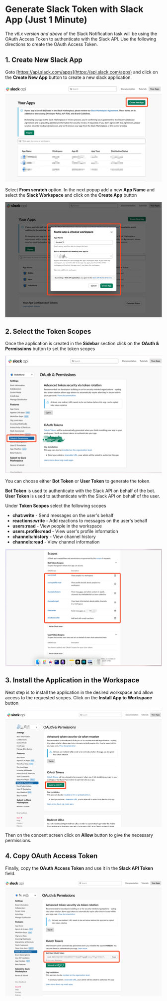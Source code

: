 # Generate Slack Token with Slack App (Just 1 Minute)

The _v6.x version and above_ of the Slack Notification task will be using the OAuth Access Token to authenticate with the Slack API. Use the following directions to create the OAuth Access Token.

## 1. Create New Slack App

Goto [https://api.slack.com/apps](https://api.slack.com/apps) and click on the **Create New App** button to create a new slack application.

![Create slack app](./img/slack1.png)

Select **From scratch** option.
In the next popup add a new **App Name** and select the **Slack Workspace** and click on the **Create App** button

![Add app name](./img/slack2.png)

## 2. Select the Token Scopes

Once the application is created in the **Sidebar** section click on the **OAuth & Permissions** button to set the token scopes

![Click on permissions](./img/slack3.png)

You can choose either **Bot Token** or **User Token** to generate the token.

**Bot Token** is used to authenticate with the Slack API on behalf of the bot.
**User Token** is used to authenticate with the Slack API on behalf of the user.

Under **Token Scopes** select the following scopes
* **chat:write** - Send messages on the user's behalf
* **reactions:write** - Add reactions to messages on the user's behalf
* **users:read** - View people in the workspace
* **users.profile:read** - View user's profile information
* **channels:history** - View channel history
* **channels:read** - View channel information


![Select token scopes](./img/slack4.png)


## 3. Install the Application in the Workspace

Next step is to install the application in the desired workspace and allow access to the requested scopes. Click on the  **Install App to Workspace** button

![Install app to workspace](./img/slack5.png)

Then on the concent screen click on **Allow** button to give the necessary permissions.

## 4. Copy OAuth Access Token

Finally, copy the **OAuth Access Token** and use it in the **Slack API Token** field.

![Copy the access token](./img/slack6.png)
